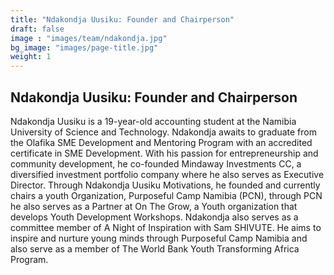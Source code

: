 ```yaml
---
title: "Ndakondja Uusiku: Founder and Chairperson"
draft: false
image : "images/team/ndakondja.jpg"
bg_image: "images/page-title.jpg"
weight: 1
---
```


## Ndakondja Uusiku: Founder and Chairperson

Ndakondja Uusiku is a 19-year-old accounting student at the Namibia University of Science and Technology. Ndakondja awaits to graduate from the Olafika SME Development and Mentoring Program with an accredited certificate in SME Development. With his passion for entrepreneurship and community development, he co-founded Mindaway Investments CC, a diversified investment portfolio company where he also serves as Executive Director. Through Ndakondja Uusiku Motivations, he founded and currently chairs a youth Organization, Purposeful Camp Namibia (PCN), through PCN he also serves as a Partner at On The Grow, a Youth organization that develops Youth Development Workshops. Ndakondja also serves as a committee member of A Night of Inspiration with Sam SHIVUTE. He aims to inspire and nurture young minds through Purposeful Camp Namibia and also serve as a member of The World Bank Youth Transforming Africa Program.